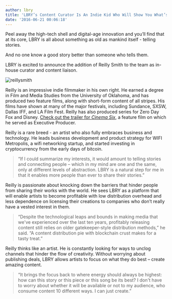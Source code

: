 ```yaml
---
author: lbry
title: 'LBRY’s Content Curator Is An Indie Kid Who Will Show You What’s Good'
date: '2016-06-21 00:06:18'
---
```


Peel away the high-tech shell and digital-age innovation and you’ll find that at its core, LBRY is all about something as old as mankind itself - telling stories. 

And no one know a good story better than someone who tells them.

LBRY is excited to announce the addition of Reilly Smith to the team as in-house curator and content liaison.

![reillysmith](/img/reillysmith.jpg)

Reilly is an impressive indie filmmaker in his own right. He earned a degree in Film and Media Studies from the University of Oklahoma, and has produced two feature films, along with short-form content of all stripes. His films have shown at many of the major festivals, including Sundance, SXSW, Dallas IFF, and LA Film Fest. Reilly has also produced series for Zero Day Fox and Disney. [Check out the trailer for *Cinema Six*](https://www.youtube.com/watch?v=4SIASWxfwWc), a feature film on which he served as Executive Producer. 

Reilly is a rare breed - an artist who also fully embraces business and technology. He leads business development and product strategy for WIFI Metropolis, a wifi networking startup, and started investing in cryptocurrency from the early days of bitcoin.

>“If I could summarize my interests, it would amount to telling stories and connecting people – which in my mind are one and the same, only at different levels of abstraction. LBRY is a natural step for me in that it enables more people than ever to share their stories.”

Reilly is passionate about knocking down the barriers that hinder people from sharing their works with the world. He sees LBRY as a platform that will enable artists to become profitable with low distribution overhead and less dependence on licensing their creations to companies who don’t really have a vested interest in them.

>“Despite the technological leaps and bounds in making media that we've experienced over the last ten years, profitably releasing content still relies on older gatekeeper-style distribution methods,” he said. “A content distribution pie with blockchain crust makes for a tasty treat.”

Reilly thinks like an artist. He is constantly looking for ways to unclog channels that hinder the flow of creativity. Without worrying about publishing deals, LBRY allows artists to focus on what they do best – create amazing content.

>“It brings the focus back to where energy should always be highest: how can this story or this piece or this song be its best? I don't have to worry about whether it will be available or not to my audience, who consume content 10 different ways. I can just create.”
